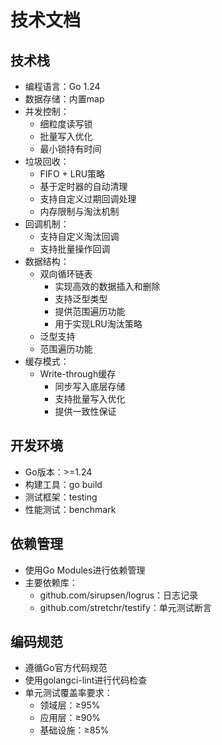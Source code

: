# 技术文档

## 技术栈
- 编程语言：Go 1.24
- 数据存储：内置map
- 并发控制：
  - 细粒度读写锁
  - 批量写入优化
  - 最小锁持有时间
- 垃圾回收：
  - FIFO + LRU策略
  - 基于定时器的自动清理
  - 支持自定义过期回调处理
  - 内存限制与淘汰机制
- 回调机制：
  - 支持自定义淘汰回调
  - 支持批量操作回调
- 数据结构：
  - 双向循环链表
    - 实现高效的数据插入和删除
    - 支持泛型类型
    - 提供范围遍历功能
    - 用于实现LRU淘汰策略
  - 泛型支持
  - 范围遍历功能
- 缓存模式：
  - Write-through缓存
    - 同步写入底层存储
    - 支持批量写入优化
    - 提供一致性保证

## 开发环境
- Go版本：>=1.24
- 构建工具：go build
- 测试框架：testing
- 性能测试：benchmark

## 依赖管理
- 使用Go Modules进行依赖管理
- 主要依赖库：
  - github.com/sirupsen/logrus：日志记录
  - github.com/stretchr/testify：单元测试断言

## 编码规范
- 遵循Go官方代码规范
- 使用golangci-lint进行代码检查
- 单元测试覆盖率要求：
  - 领域层：≥95%
  - 应用层：≥90% 
  - 基础设施：≥85%